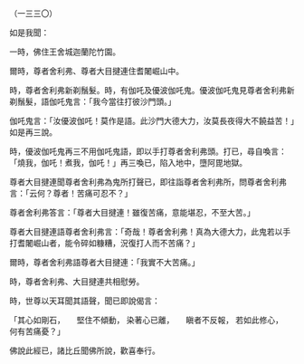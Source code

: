 （一三三〇）

如是我聞：

一時，佛住王舍城迦蘭陀竹園。

爾時，尊者舍利弗、尊者大目揵連住耆闍崛山中。

時，尊者舍利弗新剃鬚髮。時，有伽吒及優波伽吒鬼。優波伽吒鬼見尊者舍利弗新剃鬚髮，語伽吒鬼言：「我今當往打彼沙門頭。」

伽吒鬼言：「汝優波伽吒！莫作是語。此沙門大德大力，汝莫長夜得大不饒益苦！」如是再三說。

時，優波伽吒鬼再三不用伽吒鬼語，即以手打尊者舍利弗頭。打已，尋自喚言：「燒我，伽吒！煮我，伽吒！」再三喚已，陷入地中，墮阿毘地獄。

尊者大目揵連聞尊者舍利弗為鬼所打聲已，即往詣尊者舍利弗所，問尊者舍利弗言：「云何？尊者！苦痛可忍不？」

尊者舍利弗答言：「尊者大目揵連！雖復苦痛，意能堪忍，不至大苦。」

尊者大目揵連語尊者舍利弗言：「奇哉！尊者舍利弗！真為大德大力，此鬼若以手打耆闍崛山者，能令碎如糠糟，況復打人而不苦痛？」

爾時，尊者舍利弗語尊者大目揵連：「我實不大苦痛。」

時，尊者舍利弗、大目揵連共相慰勞。

時，世尊以天耳聞其語聲，聞已即說偈言：

「其心如剛石，　　堅住不傾動，
染著心已離，　　瞋者不反報，
若如此修心，　　何有苦痛憂？」

佛說此經已，諸比丘聞佛所說，歡喜奉行。








